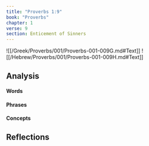```yaml
---
title: "Proverbs 1:9"
book: "Proverbs"
chapter: 1
verse: 9
section: Enticement of Sinners
---
```

![[/Greek/Proverbs/001/Proverbs-001-009G.md#Text]]
![[/Hebrew/Proverbs/001/Proverbs-001-009H.md#Text]]

## Analysis

#### Words

#### Phrases

#### Concepts

## Reflections
